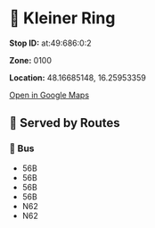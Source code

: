 # 🚉 Kleiner Ring


**Stop ID:** at:49:686:0:2

**Zone:** 0100

**Location:** 48.16685148, 16.25953359

[Open in Google Maps](https://www.google.com/maps?q=48.16685148,16.25953359)

## 🚆 Served by Routes

### 🚌 Bus
- 56B
- 56B
- 56B
- 56B
- N62
- N62